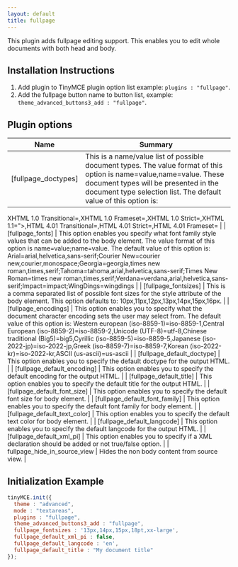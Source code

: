 ```yaml
---
layout: default
title: fullpage
---
```


This plugin adds fullpage editing support. This enables you to edit whole documents with both head and body.

## Installation Instructions

1.  Add plugin to TinyMCE plugin option list example: `plugins : "fullpage"`.
2.  Add the fullpage button name to button list, example: `theme_advanced_buttons3_add : "fullpage"`.

## Plugin options

| Name | Summary |
| --- | --- |
| [fullpage_doctypes] | This is a name/value list of possible document types. The value format of this option is name=value,name=value. These document types will be presented in the document type selection list. The default value of this option is:

XHTML 1.0 Transitional=<!DOCTYPE html PUBLIC "-//W3C//DTD XHTML 1.0 Transitional//EN" "http://www.w3.org/TR/xhtml1/DTD/xhtml1-transitional.dtd">,XHTML 1.0 Frameset=<!DOCTYPE html PUBLIC "-//W3C//DTD XHTML 1.0 Frameset//EN" "http://www.w3.org/TR/xhtml1/DTD/xhtml1-frameset.dtd">,XHTML 1.0 Strict=<!DOCTYPE html PUBLIC "-//W3C//DTD XHTML 1.0 Strict//EN" "http://www.w3.org/TR/xhtml1/DTD/xhtml1-strict.dtd">,XHTML 1.1=<!DOCTYPE html PUBLIC "-//W3C//DTD XHTML 1.1//EN" "http://www.w3.org/TR/xhtml11/DTD/xhtml11.dtd">">,HTML 4.01 Transitional=<!DOCTYPE HTML PUBLIC "-//W3C//DTD HTML 4.01 Transitional//EN">,HTML 4.01 Strict=<!DOCTYPE HTML PUBLIC "-//W3C//DTD HTML 4.01//EN" "http://www.w3.org/TR/html4/strict.dtd">,HTML 4.01 Frameset=<!DOCTYPE HTML PUBLIC "-//W3C//DTD HTML 4.01 Frameset//EN" "http://www.w3.org/TR/html4/frameset.dtd"> |
| [fullpage_fonts] | This option enables you specify what font family style values that can be added to the body element. The value format of this option is name=value;name=value. The default value of this option is: Arial=arial,helvetica,sans-serif;Courier New=courier new,courier,monospace;Georgia=georgia,times new roman,times,serif;Tahoma=tahoma,arial,helvetica,sans-serif;Times New Roman=times new roman,times,serif;Verdana=verdana,arial,helvetica,sans-serif;Impact=impact;WingDings=wingdings |
| [fullpage_fontsizes] | This is a comma separated list of possible font sizes for the style attribute of the body element. This option defaults to: 10px,11px,12px,13px,14px,15px,16px. |
| [fullpage_encodings] | This option enables you to specify what the document character encoding sets the user may select from. The default value of this option is: Western european (iso-8859-1)=iso-8859-1,Central European (iso-8859-2)=iso-8859-2,Unicode (UTF-8)=utf-8,Chinese traditional (Big5)=big5,Cyrillic (iso-8859-5)=iso-8859-5,Japanese (iso-2022-jp)=iso-2022-jp,Greek (iso-8859-7)=iso-8859-7,Korean (iso-2022-kr)=iso-2022-kr,ASCII (us-ascii)=us-ascii |
| [fullpage_default_doctype] | This option enables you to specify the default doctype for the output HTML. |
| [fullpage_default_encoding] | This option enables you to specify the default encoding for the output HTML. |
| [fullpage_default_title] | This option enables you to specify the default title for the output HTML. |
| [fullpage_default_font_size] | This option enables you to specify the default font size for body element. |
| [fullpage_default_font_family] | This option enables you to specify the default font family for body element. |
| [fullpage_default_text_color] | This option enables you to specify the default text color for body element. |
| [fullpage_default_langcode] | This option enables you to specify the default langcode for the output HTML. |
| [fullpage_default_xml_pi] | This option enables you to specify if a XML declaration should be added or not true/false option. |
| fullpage_hide_in_source_view | Hides the non body content from source view. |

## Initialization Example

```js
tinyMCE.init({
  theme : "advanced",
  mode : "textareas",
  plugins : "fullpage",
  theme_advanced_buttons3_add : "fullpage",
  fullpage_fontsizes : '13px,14px,15px,18pt,xx-large',
  fullpage_default_xml_pi : false,
  fullpage_default_langcode : 'en',
  fullpage_default_title : "My document title"
});

```
